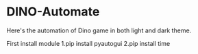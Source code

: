 # DINO-Automate
Here's the automation of Dino game in both light and dark theme.

First install module 
1.pip install pyautogui
2.pip install time
